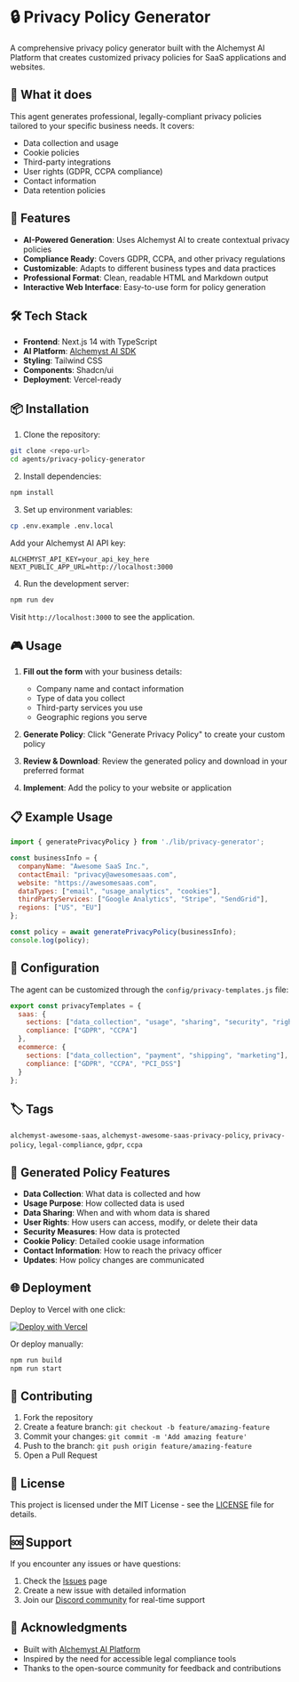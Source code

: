 # 🔒 Privacy Policy Generator

A comprehensive privacy policy generator built with the Alchemyst AI Platform that creates customized privacy policies for SaaS applications and websites.

## 🎯 What it does

This agent generates professional, legally-compliant privacy policies tailored to your specific business needs. It covers:

- Data collection and usage
- Cookie policies
- Third-party integrations
- User rights (GDPR, CCPA compliance)
- Contact information
- Data retention policies

## 🚀 Features

- **AI-Powered Generation**: Uses Alchemyst AI to create contextual privacy policies
- **Compliance Ready**: Covers GDPR, CCPA, and other privacy regulations
- **Customizable**: Adapts to different business types and data practices
- **Professional Format**: Clean, readable HTML and Markdown output
- **Interactive Web Interface**: Easy-to-use form for policy generation

## 🛠️ Tech Stack

- **Frontend**: Next.js 14 with TypeScript
- **AI Platform**: [Alchemyst AI SDK](https://www.npmjs.com/package/@alchemystai/sdk)
- **Styling**: Tailwind CSS
- **Components**: Shadcn/ui
- **Deployment**: Vercel-ready

## 📦 Installation

1. Clone the repository:
```bash
git clone <repo-url>
cd agents/privacy-policy-generator
```

2. Install dependencies:
```bash
npm install
```

3. Set up environment variables:
```bash
cp .env.example .env.local
```

Add your Alchemyst AI API key:
```env
ALCHEMYST_API_KEY=your_api_key_here
NEXT_PUBLIC_APP_URL=http://localhost:3000
```

4. Run the development server:
```bash
npm run dev
```

Visit `http://localhost:3000` to see the application.

## 🎮 Usage

1. **Fill out the form** with your business details:
   - Company name and contact information
   - Type of data you collect
   - Third-party services you use
   - Geographic regions you serve

2. **Generate Policy**: Click "Generate Privacy Policy" to create your custom policy

3. **Review & Download**: Review the generated policy and download in your preferred format

4. **Implement**: Add the policy to your website or application

## 📋 Example Usage

```javascript
import { generatePrivacyPolicy } from './lib/privacy-generator';

const businessInfo = {
  companyName: "Awesome SaaS Inc.",
  contactEmail: "privacy@awesomesaas.com",
  website: "https://awesomesaas.com",
  dataTypes: ["email", "usage_analytics", "cookies"],
  thirdPartyServices: ["Google Analytics", "Stripe", "SendGrid"],
  regions: ["US", "EU"]
};

const policy = await generatePrivacyPolicy(businessInfo);
console.log(policy);
```

## 🔧 Configuration

The agent can be customized through the `config/privacy-templates.js` file:

```javascript
export const privacyTemplates = {
  saas: {
    sections: ["data_collection", "usage", "sharing", "security", "rights"],
    compliance: ["GDPR", "CCPA"]
  },
  ecommerce: {
    sections: ["data_collection", "payment", "shipping", "marketing"],
    compliance: ["GDPR", "CCPA", "PCI_DSS"]
  }
};
```

## 🏷️ Tags

`alchemyst-awesome-saas`, `alchemyst-awesome-saas-privacy-policy`, `privacy-policy`, `legal-compliance`, `gdpr`, `ccpa`

## 📄 Generated Policy Features

- **Data Collection**: What data is collected and how
- **Usage Purpose**: How collected data is used
- **Data Sharing**: When and with whom data is shared
- **User Rights**: How users can access, modify, or delete their data
- **Security Measures**: How data is protected
- **Cookie Policy**: Detailed cookie usage information
- **Contact Information**: How to reach the privacy officer
- **Updates**: How policy changes are communicated

## 🌐 Deployment

Deploy to Vercel with one click:

[![Deploy with Vercel](https://vercel.com/button)](https://vercel.com/new/clone?repository-url=https://github.com/your-repo/privacy-policy-generator)

Or deploy manually:

```bash
npm run build
npm run start
```

## 🤝 Contributing

1. Fork the repository
2. Create a feature branch: `git checkout -b feature/amazing-feature`
3. Commit your changes: `git commit -m 'Add amazing feature'`
4. Push to the branch: `git push origin feature/amazing-feature`
5. Open a Pull Request

## 📜 License

This project is licensed under the MIT License - see the [LICENSE](../../LICENSE) file for details.

## 🆘 Support

If you encounter any issues or have questions:

1. Check the [Issues](https://github.com/Alchemyst-ai/awesome-saas/issues) page
2. Create a new issue with detailed information
3. Join our [Discord community](https://discord.gg/Sz35cthy) for real-time support

## 🎉 Acknowledgments

- Built with [Alchemyst AI Platform](https://platform.getalchemystai.com)
- Inspired by the need for accessible legal compliance tools
- Thanks to the open-source community for feedback and contributions